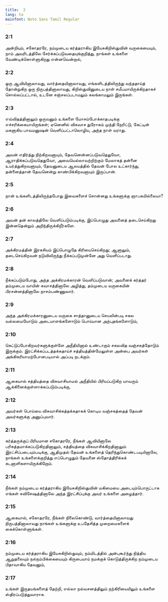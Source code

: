 ```yaml
---
title:  2
lang: ta
mainfont: Noto Sans Tamil Regular
---
```


###  2:1

அன்றியும், சகோதரரே, நம்முடைய கர்த்தராகிய இயேசுகிறிஸ்துவின் வருகையையும், நாம் அவரிடத்திலே சேர்க்கப்படுவதையுங்குறித்து, நாங்கள் உங்களை வேண்டிக்கொள்ளுகிறது என்னவென்றால்,

###  2:2

ஒரு ஆவியினாலாவது, வார்த்தையினாலாவது, எங்களிடத்திலிருந்து வந்ததாய்த் தோன்றுகிற ஒரு நிருபத்தினாலாவது, கிறிஸ்துவினுடைய நாள் சமீபமாயிருக்கிறதாகச் சொல்லப்பட்டால், உடனே சஞ்சலப்படாமலும் கலங்காமலும் இருங்கள்.

###  2:3

எவ்விதத்தினாலும் ஒருவனும் உங்களை மோசம்போக்காதபடிக்கு எச்சரிக்கையாயிருங்கள்; ஏனெனில் விசுவாச துரோகம் முந்தி நேரிட்டு, கேட்டின் மகனாகிய பாவமனுஷன் வெளிப்பட்டாலொழிய, அந்த நாள் வராது.

###  2:4

அவன் எதிர்த்து நிற்கிறவனாயும், தேவனென்னப்படுவதெதுவோ, ஆராதிக்கப்படுவதெதுவோ, அவையெல்லாவற்றிற்கும் மேலாகத் தன்னை உயர்த்துகிறவனாயும், தேவனுடைய ஆலயத்தில் தேவன் போல உட்கார்ந்து, தன்னைத்தான் தேவனென்று காண்பிக்கிறவனாயும் இருப்பான்.

###  2:5

நான் உங்களிடத்திலிருந்தபோது இவைகளைச் சொன்னது உங்களுக்கு ஞாபகமில்லையா?

###  2:6

அவன் தன் காலத்திலே வெளிப்படும்படிக்கு, இப்பொழுது அவனைத் தடைசெய்கிறது இன்னதென்றும் அறிந்திருக்கிறீர்களே.

###  2:7

அக்கிரமத்தின் இரகசியம் இப்பொழுதே கிரியைசெய்கிறது; ஆனாலும், தடைசெய்கிறவன் நடுவிலிருந்து நீக்கப்படுமுன்னே அது வெளிப்படாது.

###  2:8

நீக்கப்படும்போது, அந்த அக்கிரமக்காரன் வெளிப்படுவான்; அவனைக் கர்த்தர் தம்முடைய வாயின் சுவாசத்தினாலே அழித்து, தம்முடைய வருகையின் பிரசன்னத்தினாலே நாசம்பண்ணுவார்.

###  2:9

அந்த அக்கிரமக்காரனுடைய வருகை சாத்தானுடைய செயலின்படி சகல வல்லமையோடும் அடையாளங்களோடும் பொய்யான அற்புதங்களோடும்,

###  2:10

கெட்டுப்போகிறவர்களுக்குள்ளே அநீதியினால் உண்டாகும் சகலவித வஞ்சகத்தோடும் இருக்கும். இரட்சிக்கப்படத்தக்கதாய்ச் சத்தியத்தின்மேலுள்ள அன்பை அவர்கள் அங்கிகரியாமற்போனபடியால் அப்படி நடக்கும்.

###  2:11

ஆகையால் சத்தியத்தை விசுவாசியாமல் அநீதியில் பிரியப்படுகிற யாவரும் ஆக்கினைக்குள்ளாக்கப்படும்படிக்கு,

###  2:12

அவர்கள் பொய்யை விசுவாசிக்கத்தக்கதாகக் கொடிய வஞ்சகத்தைத் தேவன் அவர்களுக்கு அனுப்புவார்.

###  2:13

கர்த்தருக்குப் பிரியமான சகோதரரே, நீங்கள் ஆவியினாலே பரிசுத்தமாக்கப்படுகிறதினாலும், சத்தியத்தை விசுவாசிக்கிறதினாலும் இரட்சிப்படையும்படிக்கு, ஆதிமுதல் தேவன் உங்களைத் தெரிந்துகொண்டபடியினாலே, நாங்கள் உங்களைக்குறித்து எப்பொழுதும் தேவனை ஸ்தோத்திரிக்கக் கடனாளிகளாயிருக்கிறோம்.

###  2:14

நீங்கள் நம்முடைய கர்த்தராகிய இயேசுகிறிஸ்துவின் மகிமையை அடையும்பொருட்டாக எங்கள் சுவிசேஷத்தினாலே அந்த இரட்சிப்புக்கு அவர் உங்களை அழைத்தார்.

###  2:15

ஆகையால், சகோதரரே, நீங்கள் நிலைகொண்டு, வார்த்தையினாலாவது நிருபத்தினாலாவது நாங்கள் உங்களுக்கு உபதேசித்த முறைமைகளைக் கைக்கொள்ளுங்கள்.

###  2:16

நம்முடைய கர்த்தராகிய இயேசுகிறிஸ்துவும், நம்மிடத்தில் அன்புகூர்ந்து நித்திய ஆறுதலையும் நல்நம்பிக்கையையும் கிருபையாய் நமக்குக் கொடுத்திருக்கிற நம்முடைய பிதாவாகிய தேவனும்,

###  2:17

உங்கள் இருதயங்களைத் தேற்றி, எல்லா நல்வசனத்திலும் நற்கிரியையிலும் உங்களை ஸ்திரப்படுத்துவாராக.

